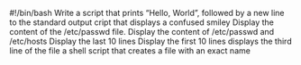 #!/bin/bash
Write a script that prints “Hello, World”, followed by a new line to the standard output
cript that displays a confused smiley
Display the content of the /etc/passwd file.
Display the content of /etc/passwd and /etc/hosts
Display the last 10 lines
Display the first 10 lines
displays the third line of the file
a shell script that creates a file with an exact name
